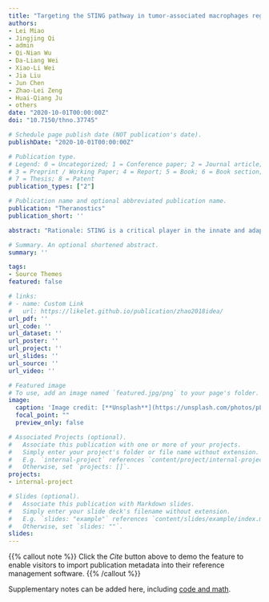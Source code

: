 ```yaml
---
title: "Targeting the STING pathway in tumor-associated macrophages regulates innate immune sensing of gastric cancer cells"
authors:
- Lei Miao
- Jingjing Qi
- admin
- Qi-Nian Wu
- Da-Liang Wei
- Xiao-Li Wei
- Jia Liu
- Jun Chen
- Zhao-Lei Zeng
- Huai-Qiang Ju
- others
date: "2020-10-01T00:00:00Z"
doi: "10.7150/thno.37745"

# Schedule page publish date (NOT publication's date).
publishDate: "2020-10-01T00:00:00Z"

# Publication type.
# Legend: 0 = Uncategorized; 1 = Conference paper; 2 = Journal article;
# 3 = Preprint / Working Paper; 4 = Report; 5 = Book; 6 = Book section;
# 7 = Thesis; 8 = Patent
publication_types: ["2"]

# Publication name and optional abbreviated publication name.
publication: "Theranostics"
publication_short: ''

abstract: "Rationale: STING is a critical player in the innate and adaptive immune system, sensing cytosolic DNA to activate the expression of interferon genes and regulate T lymphocytes, which drives immunogenic responses to cancer cells. Tumor-associated macrophages (TAMs), abundantly present in the tumor microenvironment, play a key role in cancer development. Gastric cancer is one of the most common and leading causes in cancer-related death worldwide. However, studies on the function and regulation of STING in TAMs and their roles in gastric cancer progression are still limited."

# Summary. An optional shortened abstract.
summary: ''

tags:
- Source Themes
featured: false

# links:
# - name: Custom Link
#   url: https://likelet.github.io/publication/zhao2018idea/
url_pdf: ''
url_code: ''
url_dataset: ''
url_poster: ''
url_project: ''
url_slides: ''
url_source: ''
url_video: ''

# Featured image
# To use, add an image named `featured.jpg/png` to your page's folder. 
image:
  caption: 'Image credit: [**Unsplash**](https://unsplash.com/photos/pLCdAaMFLTE)'
  focal_point: ""
  preview_only: false

# Associated Projects (optional).
#   Associate this publication with one or more of your projects.
#   Simply enter your project's folder or file name without extension.
#   E.g. `internal-project` references `content/project/internal-project/index.md`.
#   Otherwise, set `projects: []`.
projects:
- internal-project

# Slides (optional).
#   Associate this publication with Markdown slides.
#   Simply enter your slide deck's filename without extension.
#   E.g. `slides: "example"` references `content/slides/example/index.md`.
#   Otherwise, set `slides: ""`.
slides:
---
```


{{% callout note %}}
Click the *Cite* button above to demo the feature to enable visitors to import publication metadata into their reference management software.
{{% /callout %}}

Supplementary notes can be added here, including [code and math](https://sourcethemes.com/academic/docs/writing-markdown-latex/).
